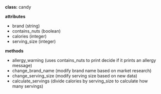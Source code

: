 **class:**
candy

**attributes**
* brand (string)
* contains_nuts (boolean)
* calories (integer)
* serving_size (integer)

**methods**
* allergy_warning (uses contains_nuts to print decide if it prints an allergy message)
* change_brand_name (modify brand name based on market research)
* change_serving_size (modify serving size based on new data)
* calculate_servings (divide calories by serving_size to calculate how many servings)
